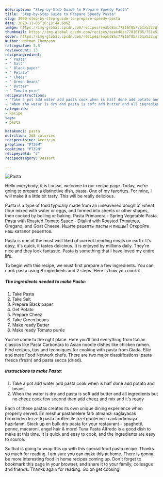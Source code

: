 ```yaml
---
description: "Step-by-Step Guide to Prepare Speedy Pasta"
title: "Step-by-Step Guide to Prepare Speedy Pasta"
slug: 2690-step-by-step-guide-to-prepare-speedy-pasta
date: 2020-11-05T16:18:44.606Z
image: https://img-global.cpcdn.com/recipes/eeabd8ac77816f85/751x532cq70/pasta-recipe-main-photo.jpg
thumbnail: https://img-global.cpcdn.com/recipes/eeabd8ac77816f85/751x532cq70/pasta-recipe-main-photo.jpg
cover: https://img-global.cpcdn.com/recipes/eeabd8ac77816f85/751x532cq70/pasta-recipe-main-photo.jpg
author: Norman Thompson
ratingvalue: 3.8
reviewcount: 13
recipeingredient:
- " Pasta"
- " Salt"
- " Black paper"
- " Potato"
- " Cheez"
- " Green beans"
- " Butter"
- " Tomato pure"
recipeinstructions:
- "Take a pot add water add pasta cook when is half done add potato and beans"
- "When tha water is dry and pasta is soft add butter and all ingredients but no cheez cook few second then add cheez and mix and it&#39;s ready"
categories:
- Recipe
tags:
- pasta

katakunci: pasta 
nutrition: 268 calories
recipecuisine: American
preptime: "PT36M"
cooktime: "PT32M"
recipeyield: "2"
recipecategory: Dessert

---
```



![Pasta](https://img-global.cpcdn.com/recipes/eeabd8ac77816f85/751x532cq70/pasta-recipe-main-photo.jpg)

Hello everybody, it is Louise, welcome to our recipe page. Today, we're going to prepare a distinctive dish, pasta. One of my favorites. For mine, I will make it a little bit tasty. This will be really delicious.

Pasta is a type of food typically made from an unleavened dough of wheat flour mixed with water or eggs, and formed into sheets or other shapes, then cooked by boiling or baking. Pasta Primavera - Spring Vegetable Pasta. Pasta with Roasted Tomato Sauce - Ditalini with Roasted Tomatoes, Oregano, and Goat Cheese. Ищите рецепты пасты и пиццы? Откройте наш каталог рецептов.

Pasta is one of the most well liked of current trending meals on earth. It's easy, it's quick, it tastes delicious. It is enjoyed by millions daily. They're nice and they look fantastic. Pasta is something that I have loved my entire life.


To begin with this recipe, we must first prepare a few ingredients. You can cook pasta using 8 ingredients and 2 steps. Here is how you cook it.

<!--inarticleads1-->

##### The ingredients needed to make Pasta:

1. Take  Pasta
1. Take  Salt
1. Prepare  Black paper
1. Get  Potato
1. Prepare  Cheez
1. Take  Green beans
1. Make ready  Butter
1. Make ready  Tomato purée


You&#39;ve come to the right place. Here you&#39;ll find everything from Italian classics like Pasta Carbonara to Asian noodle dishes like chicken ramen. Find recipes, tips and techniques for cooking with pasta from Giada, Ellie and more Food Network chefs. There are two major classifications: pasta fresca (fresh) and pasta secca (dried). 

<!--inarticleads2-->

##### Instructions to make Pasta:

1. Take a pot add water add pasta cook when is half done add potato and beans
1. When tha water is dry and pasta is soft add butter and all ingredients but no cheez cook few second then add cheez and mix and it&#39;s ready


Each of these pastas creates its own unique dining experience when properly served. En meşhur pastanelere fark atmanızı sağlayacak birbirinden lezzetli pasta tarifleri ile özel günlerinizi canlandırmaya hazırlanın. Stock up on bulk dry pasta for your restaurant - spaghetti, penne, macaroni, angel hair &amp; more! Tuna Pasta Alfredo is a good dish to make at this time. It is quick and easy to cook, and the ingredients are easy to source. 

So that is going to wrap this up with this special food pasta recipe. Thanks so much for reading. I am sure you can make this at home. There is gonna be more interesting food in home recipes coming up. Don't forget to bookmark this page in your browser, and share it to your family, colleague and friends. Thanks again for reading. Go on get cooking!
